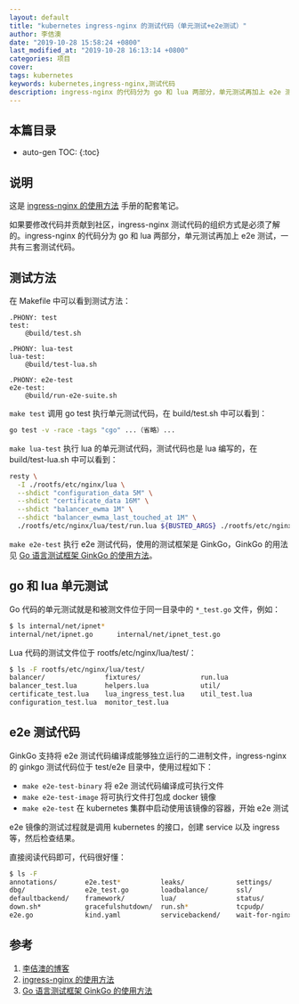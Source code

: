 ```yaml
---
layout: default
title: "kubernetes ingress-nginx 的测试代码（单元测试+e2e测试）"
author: 李佶澳
date: "2019-10-28 15:58:24 +0800"
last_modified_at: "2019-10-28 16:13:14 +0800"
categories: 项目
cover:
tags: kubernetes
keywords: kubernetes,ingress-nginx,测试代码
description: ingress-nginx 的代码分为 go 和 lua 两部分，单元测试再加上 e2e 测试，一共有三套测试代码
---
```


## 本篇目录

* auto-gen TOC:
{:toc}

## 说明

这是 [ingress-nginx 的使用方法][2] 手册的配套笔记。

如果要修改代码并贡献到社区，ingress-nginx 测试代码的组织方式是必须了解的。ingress-nginx 的代码分为 go 和 lua 两部分，单元测试再加上 e2e 测试，一共有三套测试代码。

## 测试方法

在 Makefile 中可以看到测试方法：

```make
.PHONY: test
test:
	@build/test.sh

.PHONY: lua-test
lua-test:
	@build/test-lua.sh

.PHONY: e2e-test
e2e-test:
	@build/run-e2e-suite.sh
```

`make test` 调用 go test 执行单元测试代码，在 build/test.sh 中可以看到：

```sh
go test -v -race -tags "cgo" ...（省略）...
```

`make lua-test` 执行 lua 的单元测试代码，测试代码也是 lua 编写的，在 build/test-lua.sh 中可以看到：

```sh
resty \
  -I ./rootfs/etc/nginx/lua \
  --shdict "configuration_data 5M" \
  --shdict "certificate_data 16M" \
  --shdict "balancer_ewma 1M" \
  --shdict "balancer_ewma_last_touched_at 1M" \
  ./rootfs/etc/nginx/lua/test/run.lua ${BUSTED_ARGS} ./rootfs/etc/nginx/lua/test/
```

`make e2e-test` 执行 e2e 测试代码，使用的测试框架是 GinkGo，GinkGo 的用法见 [Go 语言测试框架 GinkGo 的使用方法][3]。

## go 和 lua 单元测试

Go 代码的单元测试就是和被测文件位于同一目录中的 `*_test.go` 文件，例如：

```sh
$ ls internal/net/ipnet*
internal/net/ipnet.go      internal/net/ipnet_test.go
```

Lua 代码的测试文件位于 rootfs/etc/nginx/lua/test/：

```sh
$ ls -F rootfs/etc/nginx/lua/test/
balancer/               fixtures/               run.lua
balancer_test.lua       helpers.lua             util/
certificate_test.lua    lua_ingress_test.lua    util_test.lua
configuration_test.lua  monitor_test.lua
```

## e2e 测试代码

GinkGo 支持将 e2e 测试代码编译成能够独立运行的二进制文件，ingress-nginx 的 ginkgo 测试代码位于 test/e2e 目录中，使用过程如下：

* `make e2e-test-binary` 将 e2e 测试代码编译成可执行文件
* `make e2e-test-image` 将可执行文件打包成 docker 镜像
* `make e2e-test` 在 kubernetes 集群中启动使用该镜像的容器，开始 e2e 测试

e2e 镜像的测试过程就是调用 kubernetes 的接口，创建 service 以及 ingress 等，然后检查结果。

直接阅读代码即可，代码很好懂：

```sh
$ ls -F
annotations/       e2e.test*          leaks/             settings/
dbg/               e2e_test.go        loadbalance/       ssl/
defaultbackend/    framework/         lua/               status/
down.sh*           gracefulshutdown/  run.sh*            tcpudp/
e2e.go             kind.yaml          servicebackend/    wait-for-nginx.sh*
```


## 参考

1. [李佶澳的博客][1]
2. [ingress-nginx 的使用方法][2]
3. [Go 语言测试框架 GinkGo 的使用方法][3]

[1]: https://www.lijiaocn.com "李佶澳的博客"
[2]: https://www.lijiaocn.com/soft/k8s/ingress-nginx/ "ingress-nginx 的使用方法"
[3]: https://www.lijiaocn.com/prog/testframe/ginkgo.html  "Go 语言测试框架 GinkGo 的使用方法"
